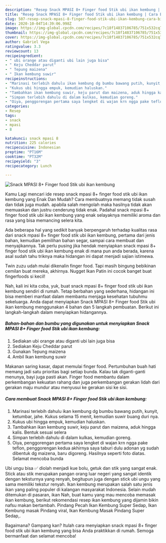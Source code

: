 ```yaml
---
description: "Resep Snack MPASI 8+ Finger food Stik ubi ikan kembung | Cara Bikin Snack MPASI 8+ Finger food Stik ubi ikan kembung Yang Menggugah Selera"
title: "Resep Snack MPASI 8+ Finger food Stik ubi ikan kembung | Cara Bikin Snack MPASI 8+ Finger food Stik ubi ikan kembung Yang Menggugah Selera"
slug: 507-resep-snack-mpasi-8-finger-food-stik-ubi-ikan-kembung-cara-bikin-snack-mpasi-8-finger-food-stik-ubi-ikan-kembung-yang-menggugah-selera
date: 2020-10-04T14:39:06.998Z
image: https://img-global.cpcdn.com/recipes/7c18f14837106785/751x532cq70/snack-mpasi-8-finger-food-stik-ubi-ikan-kembung-foto-resep-utama.jpg
thumbnail: https://img-global.cpcdn.com/recipes/7c18f14837106785/751x532cq70/snack-mpasi-8-finger-food-stik-ubi-ikan-kembung-foto-resep-utama.jpg
cover: https://img-global.cpcdn.com/recipes/7c18f14837106785/751x532cq70/snack-mpasi-8-finger-food-stik-ubi-ikan-kembung-foto-resep-utama.jpg
author: Gabriel Vega
ratingvalue: 3.3
reviewcount: 13
recipeingredient:
- " ubi orange atau diganti ubi lain juga bisa"
- " Keju Cheddar parut"
- " Tepung maizena"
- " Ikan kembung suwir"
recipeinstructions:
- "Marinasi terlebih dahulu ikan kembung dg bumbu bawang putih, kunyit, ketumbar, jahe. Kukus selama 15 menit, kemudian suwir buang duri nya."
- "Kukus ubi hingga empuk, kemudian haluskan."
- "Tambahkan ikan kembung suwir, keju parut dan maizena, aduk hingga kalis. Bentuk sesuai selera"
- "Simpan terlebih dahulu di dalam kulkas, kemudian goreng."
- "Oiya, penggorengan pertama saya lengket di wajan krn ngga pake teflon, penggorengan kedua akhirnya saya taburi dulu adonan yg sudah dibentuk dg maizena, baru digoreng. Hasilnya seperti foto diatas. Selamat mencoba bunda"
categories:
- Resep
tags:
- snack
- mpasi
- 8

katakunci: snack mpasi 8 
nutrition: 225 calories
recipecuisine: Indonesian
preptime: "PT16M"
cooktime: "PT32M"
recipeyield: "3"
recipecategory: Lunch

---
```



![Snack MPASI 8+ Finger food Stik ubi ikan kembung](https://img-global.cpcdn.com/recipes/7c18f14837106785/751x532cq70/snack-mpasi-8-finger-food-stik-ubi-ikan-kembung-foto-resep-utama.jpg)

Kamu Lagi mencari ide resep snack mpasi 8+ finger food stik ubi ikan kembung yang Enak Dan Mudah? Cara membuatnya memang tidak susah dan tidak juga mudah. apabila salah mengolah maka hasilnya tidak akan memuaskan dan justru cenderung tidak enak. Padahal snack mpasi 8+ finger food stik ubi ikan kembung yang enak selayaknya memiliki aroma dan rasa yang bisa memancing selera kita.

Ada beberapa hal yang sedikit banyak berpengaruh terhadap kualitas rasa dari snack mpasi 8+ finger food stik ubi ikan kembung, pertama dari jenis bahan, kemudian pemilihan bahan segar, sampai cara membuat dan menyajikannya. Tak perlu pusing jika hendak menyiapkan snack mpasi 8+ finger food stik ubi ikan kembung enak di mana pun anda berada, karena asal sudah tahu triknya maka hidangan ini dapat menjadi sajian istimewa.

Twin zuzu udah mulai dikenalin finger food. Tapi masih bingung bebikinan cemilan buat mereka, akhirnya. Nugget Ikan Patin ini cocok banget buat fingerfoods si kecil!


Nah, kali ini kita coba, yuk, buat snack mpasi 8+ finger food stik ubi ikan kembung sendiri di rumah. Tetap berbahan yang sederhana, hidangan ini bisa memberi manfaat dalam membantu menjaga kesehatan tubuhmu sekeluarga. Anda dapat menyiapkan Snack MPASI 8+ Finger food Stik ubi ikan kembung menggunakan 4 bahan dan 5 langkah pembuatan. Berikut ini langkah-langkah dalam menyiapkan hidangannya.

<!--inarticleads1-->

##### Bahan-bahan dan bumbu yang digunakan untuk menyiapkan Snack MPASI 8+ Finger food Stik ubi ikan kembung:

1. Sediakan  ubi orange atau diganti ubi lain juga bisa
1. Sediakan  Keju Cheddar parut
1. Gunakan  Tepung maizena
1. Ambil  Ikan kembung suwir


Makanan saring kasar, dapat memulai finger food. Pertumbuhan buah hati memang jadi satu prioritas bagi setiap bunda. Kalau tak diganti-ganti menunya, bayi juga pasti akan. Finger food membantu dalam perkembangan kekuatan rahang dan juga perkembangan gerakan lidah dari gerakan maju mundur atau menyusui ke gerakan sisi ke sisi. 

<!--inarticleads2-->

##### Cara membuat Snack MPASI 8+ Finger food Stik ubi ikan kembung:

1. Marinasi terlebih dahulu ikan kembung dg bumbu bawang putih, kunyit, ketumbar, jahe. Kukus selama 15 menit, kemudian suwir buang duri nya.
1. Kukus ubi hingga empuk, kemudian haluskan.
1. Tambahkan ikan kembung suwir, keju parut dan maizena, aduk hingga kalis. Bentuk sesuai selera
1. Simpan terlebih dahulu di dalam kulkas, kemudian goreng.
1. Oiya, penggorengan pertama saya lengket di wajan krn ngga pake teflon, penggorengan kedua akhirnya saya taburi dulu adonan yg sudah dibentuk dg maizena, baru digoreng. Hasilnya seperti foto diatas. Selamat mencoba bunda


Ubi ungu bisa ✅ diolah menjadi kue bolu, getuk dan stik yang sangat enak. Stick atau stik merupakan pangan orang luar negeri yang sangat identik dengan teksturnya yang renyah, begitupun juga dengan stick ubi ungu yang sama memiliki tekstur renyah. Ikan kembung merupakan salah satu jenis ikan yang paling populer di kalangan masyarakat Indonesia. Selain mudah ditemukan di pasaran, ikan Nah, buat kamu yang mau mencoba memasak ikan kembung, berikut rekomendasi resep ikan kembung yang dijamin bikin nafsu makan bertambah. Pindang Pecah Ikan Kembung Super Sedap, Ikan Kembung masak Pindang viral, Ikan Kembung Masak Pindang Super Sedap,. 

Bagaimana? Gampang kan? Itulah cara menyiapkan snack mpasi 8+ finger food stik ubi ikan kembung yang bisa Anda praktikkan di rumah. Semoga bermanfaat dan selamat mencoba!
